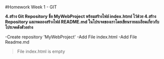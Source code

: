 #Homework Week 1 - GIT 

**4.สร้าง Git Repository ชื่อ MyWebProject พร้อมสร้างไฟล์ index.html ไว้ด้วย 
4.สร้าง Repository และทดลองสร้างไฟล์ README.md ในโปรเจคของเราโดยเขียนรายละเอียดเกี่ยวกับโปรเจคดังตัวอย่าง**

-Create repository 'MyWebProject'
-Add File index.html
-Add File Readme.md


 >File index.html is empty

 ```
 
 ```
